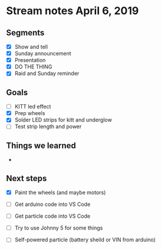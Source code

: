 # Stream notes April 6, 2019

## Segments

- [x] Show and tell
- [x] Sunday announcement
- [x] Presentation
- [x] DO THE THING
- [x] Raid and Sunday reminder

## Goals

- [ ] KITT led effect
- [x] Prep wheels
- [x] Solder LED strips for kitt and underglow
- [ ] Test strip length and power

## Things we learned

-

## Next steps

- [x] Paint the wheels (and maybe motors)
- [ ] Get arduino code into VS Code
- [ ] Get particle code into VS Code
- [ ] Try to use Johnny 5 for some things
- [ ] Self-powered particle (battery sheild or VIN from arduino)

